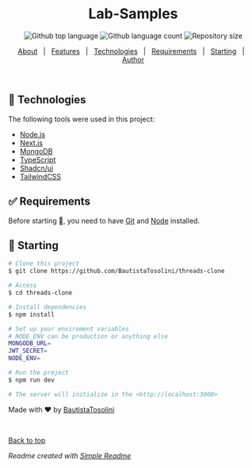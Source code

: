 <div align="center" id="top"> 

</div>

<h1 align="center">Lab-Samples</h1>

<p align="center">
    <img alt="Github top language" src="https://img.shields.io/github/languages/top/BautistaTosolini/lab-samples?color=56BEB8">

  <img alt="Github language count" src="https://img.shields.io/github/languages/count/BautistaTosolini/lab-samples?color=56BEB8">

  <img alt="Repository size" src="https://img.shields.io/github/repo-size/BautistaTosolini/lab-samples?color=56BEB8">

<p align="center">
  <a href="#dart-about">About</a> &#xa0; | &#xa0; 
  <a href="#sparkles-features">Features</a> &#xa0; | &#xa0;
  <a href="#rocket-technologies">Technologies</a> &#xa0; | &#xa0;
  <a href="#white_check_mark-requirements">Requirements</a> &#xa0; | &#xa0;
  <a href="#checkered_flag-starting">Starting</a> &#xa0; | &#xa0;
  <a href="https://github.com/BautistaTosolini" target="_blank">Author</a>
</p>

<br>

## :rocket: Technologies ##

The following tools were used in this project:

- [Node.js](https://nodejs.org/en/)
- [Next.js](https://nextjs.org)
- [MongoDB](www.mongodb.com/en)
- [TypeScript](https://www.typescriptlang.org/)
- [Shadcn/ui](https://ui.shadcn.com)
- [TailwindCSS](https://tailwindcss.com)

## :white_check_mark: Requirements ##

Before starting :checkered_flag:, you need to have [Git](https://git-scm.com) and [Node](https://nodejs.org/en/) installed.

## :checkered_flag: Starting ##

```bash
# Clone this project
$ git clone https://github.com/BautistaTosolini/threads-clone

# Access
$ cd threads-clone

# Install dependencies
$ npm install

# Set up your enviroment variables
# NODE_ENV can be production or anything else
MONGODB_URL=
JWT_SECRET=
NODE_ENV=

# Run the project
$ npm run dev

# The server will initialize in the <http://localhost:3000>
```

Made with :heart: by <a href="https://github.com/BautistaTosolini" target="_blank">BautistaTosolini</a>

&#xa0;

<a href="#top">Back to top</a>

*Readme created with [Simple Readme](https://marketplace.visualstudio.com/items?itemName=maurodesouza.vscode-simple-readme)*